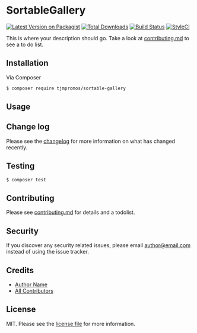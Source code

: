 # SortableGallery

[![Latest Version on Packagist][ico-version]][link-packagist]
[![Total Downloads][ico-downloads]][link-downloads]
[![Build Status][ico-travis]][link-travis]
[![StyleCI][ico-styleci]][link-styleci]

This is where your description should go. Take a look at [contributing.md](contributing.md) to see a to do list.

## Installation

Via Composer

``` bash
$ composer require tjmpromos/sortable-gallery
```

## Usage

## Change log

Please see the [changelog](changelog.md) for more information on what has changed recently.

## Testing

``` bash
$ composer test
```

## Contributing

Please see [contributing.md](contributing.md) for details and a todolist.

## Security

If you discover any security related issues, please email author@email.com instead of using the issue tracker.

## Credits

- [Author Name][link-author]
- [All Contributors][link-contributors]

## License

MIT. Please see the [license file](license.md) for more information.

[ico-version]: https://img.shields.io/packagist/v/tjmpromos/sortable-gallery.svg?style=flat-square
[ico-downloads]: https://img.shields.io/packagist/dt/tjmpromos/sortable-gallery.svg?style=flat-square
[ico-travis]: https://img.shields.io/travis/tjmpromos/sortable-gallery/master.svg?style=flat-square
[ico-styleci]: https://styleci.io/repos/12345678/shield

[link-packagist]: https://packagist.org/packages/tjmpromos/sortable-gallery
[link-downloads]: https://packagist.org/packages/tjmpromos/sortable-gallery
[link-travis]: https://travis-ci.org/tjmpromos/sortable-gallery
[link-styleci]: https://styleci.io/repos/12345678
[link-author]: https://github.com/tjmpromos
[link-contributors]: ../../contributors
